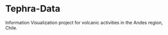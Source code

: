 # Tephra-Data
Information Visualization project for volcanic activities in the Andes region, Chile.
